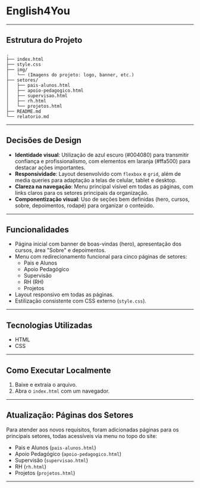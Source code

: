 # English4You 

---

## Estrutura do Projeto
```
.
├── index.html
├── style.css
├── img/
│   └── (Imagens do projeto: logo, banner, etc.)
├── setores/
│   ├── pais-alunos.html
│   ├── apoio-pedagogico.html
│   ├── supervisao.html
│   ├── rh.html
│   └── projetos.html
├── README.md   
└── relatorio.md

```
---

## Decisões de Design

- **Identidade visual**: Utilização de azul escuro (#004080) para transmitir confiança e profissionalismo, com elementos em laranja (#ffa500) para destacar ações importantes.
- **Responsividade**: Layout desenvolvido com `flexbox` e `grid`, além de media queries para adaptação a telas de celular, tablet e desktop.
- **Clareza na navegação**: Menu principal visível em todas as páginas, com links claros para os setores principais da organização.
- **Componentização visual**: Uso de seções bem definidas (hero, cursos, sobre, depoimentos, rodapé) para organizar o conteúdo.

---

## Funcionalidades

- Página inicial com banner de boas-vindas (hero), apresentação dos cursos, área "Sobre" e depoimentos.
- Menu com redirecionamento funcional para cinco páginas de setores:
  - Pais e Alunos
  - Apoio Pedagógico
  - Supervisão
  - RH (RH)
  - Projetos
- Layout responsivo em todas as páginas.
- Estilização consistente com CSS externo (`style.css`).

---

## Tecnologias Utilizadas

- HTML
- CSS

---

## Como Executar Localmente

1. Baixe e extraia o arquivo.
2. Abra o `index.html` com um navegador.

---

## Atualização: Páginas dos Setores

Para atender aos novos requisitos, foram adicionadas páginas para os principais setores, todas acessíveis via menu no topo do site:

- Pais e Alunos (`pais-alunos.html`)
- Apoio Pedagógico (`apoio-pedagogico.html`)
- Supervisão (`supervisao.html`)
- RH (`rh.html`)
- Projetos (`projetos.html`)

---
